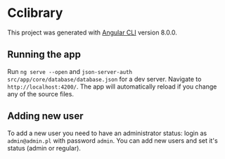 # Cclibrary

This project was generated with [Angular CLI](https://github.com/angular/angular-cli) version 8.0.0.

## Running the app

Run `ng serve --open` and `json-server-auth src/app/core/database/database.json` for a dev server. Navigate to `http://localhost:4200/`. The app will automatically reload if you change any of the source files.

## Adding new user

To add a new user you need to have an administrator status: login as `admin@admin.pl` with password `admin`. You can add new users and set it's status (admin or regular).
